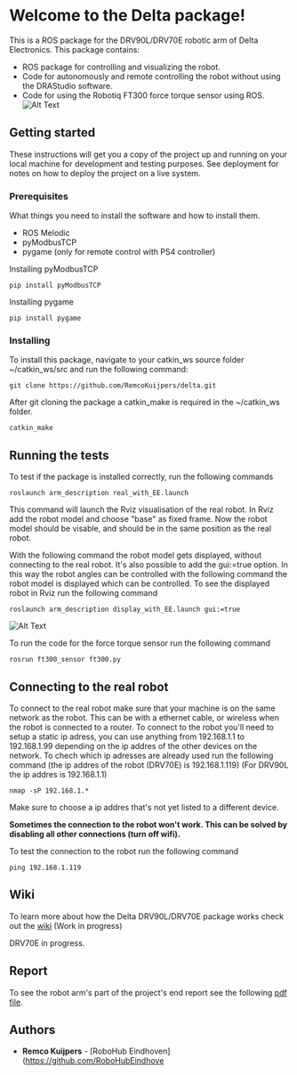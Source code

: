 # Welcome to the Delta package!
This is a ROS package for the DRV90L/DRV70E robotic arm of Delta Electronics. This package contains:
* ROS package for controlling and visualizing the robot.
* Code for autonomously and remote controlling the robot without using the DRAStudio software.
* Code for using the Robotiq FT300 force torque sensor using ROS.
![Alt Text](https://github.com/RoboHubEindhoven/delta/blob/master/delta_manipulation/pics/Result.gif)

## Getting started
These instructions will get you a copy of the project up and running on your local machine for development and testing purposes. See deployment for notes on how to deploy the project on a live system.
### Prerequisites
What things you need to install the software and how to install them.
* ROS Melodic
* pyModbusTCP
* pygame (only for remote control with PS4 controller)

Installing pyModbusTCP
```
pip install pyModbusTCP
```
Installing pygame
```
pip install pygame
```
### Installing
To install this package, navigate to your catkin_ws source folder ~/catkin_ws/src and run the following command:
```
git clone https://github.com/RemcoKuijpers/delta.git
```
After git cloning the package a catkin_make is required in the ~/catkin_ws folder.
```
catkin_make
```
## Running the tests
To test if the package is installed correctly, run the following commands
```
roslaunch arm_description real_with_EE.launch
```
This command will launch the Rviz visualisation of the real robot. In Rviz add the robot model and choose "base" as fixed frame. Now the robot model should be visable, and should be in the same position as the real robot.

With the following command the robot model gets displayed, without connecting to the real robot. It's also possible to add the gui:=true option. In this way the robot angles can be controlled with the following command the robot model is displayed which can be controlled. To see the displayed robot in Rviz run the following command
```
roslaunch arm_description display_with_EE.launch gui:=true
```
![Alt Text](https://github.com/RoboHubEindhoven/delta/blob/master/delta_manipulation/pics/display_with_control_compressed.gif)

To run the code for the force torque sensor run the following command
```
rosrun ft300_sensor ft300.py
```
## Connecting to the real robot
To connect to the real robot make sure that your machine is on the same network as the robot. This can be with a ethernet cable, or wireless when the robot is connected to a router. To connect to the robot you'll need to setup a static ip adress, you can use anything from 192.168.1.1 to 192.168.1.99 depending on the ip addres of the other devices on the network. To chech which ip adresses are already used run the following command (the ip addres of the robot (DRV70E) is 192.168.1.119) (For DRV90L the ip addres is 192.168.1.1)
```
nmap -sP 192.168.1.*
```
Make sure to choose a ip addres that's not yet listed to a different device.

**Sometimes the connection to the robot won't work. This can be solved by disabling all other connections (turn off wifi).**

To test the connection to the robot run the following command
```
ping 192.168.1.119
```

## Wiki
To learn more about how the Delta DRV90L/DRV70E package works check out the [wiki](https://github.com/RoboHubEindhoven/delta/wiki) (Work in progress)

DRV70E in progress.

## Report
To see the robot arm's part of the project's end report see the following [pdf file](https://github.com/RoboHubEindhoven/delta/blob/master/delta_manipulation/docs/RobotArm_EndReport.pdf).

## Authors

* **Remco Kuijpers** - [RoboHub Eindhoven](https://github.com/RoboHubEindhove
